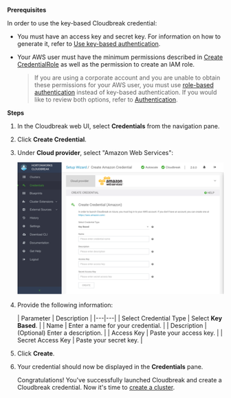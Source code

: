 
**Prerequisites**

In order to use the key-based Cloudbreak credential: 

* You must have an access key and secret key. For information on how to generate it, refer to [Use key-based authentication](aws-pre.md#option-1-use-key-based-authentication).  

* Your AWS user must have the minimum permissions described in [Create CredentialRole](aws-pre.md#create-credentialrole) as well as the permission to create an IAM role. 

    > If you are using a corporate account and you are unable to obtain these permissions for your AWS user, you must use [role-based authentication](aws-pre.md#option-2-configure-role-based-authentication) instead of key-based authentication. If you would like to review both options, refer to [Authentication](aws-pre.md#authentication). 
    
**Steps**

1. In the Cloudbreak web UI, select **Credentials** from the navigation pane. 

2. Click **Create Credential**. 

3. Under **Cloud provider**, select "Amazon Web Services":

    <a href="../images/cb_cb-aws-cred-key.png" target="_blank" title="click to enlarge"><img src="../images/cb_cb-aws-cred-key.png" width="650" title="Cloudbreak web UI"></a>  

3. Provide the following information:

    | Parameter | Description |
|---|---|
| Select Credential Type | Select **Key Based**. | 
| Name | Enter a name for your credential. |
| Description | (Optional) Enter a description. | 
| Access Key | Paste your access key. |
| Secret Access Key | Paste your secret key. |
 
4. Click **Create**.

5. Your credential should now be displayed in the **Credentials** pane.

    
    Congratulations! You've successfully launched Cloudbreak and create a Cloudbreak credential. Now it's time to [create a cluster](aws-create.md). 